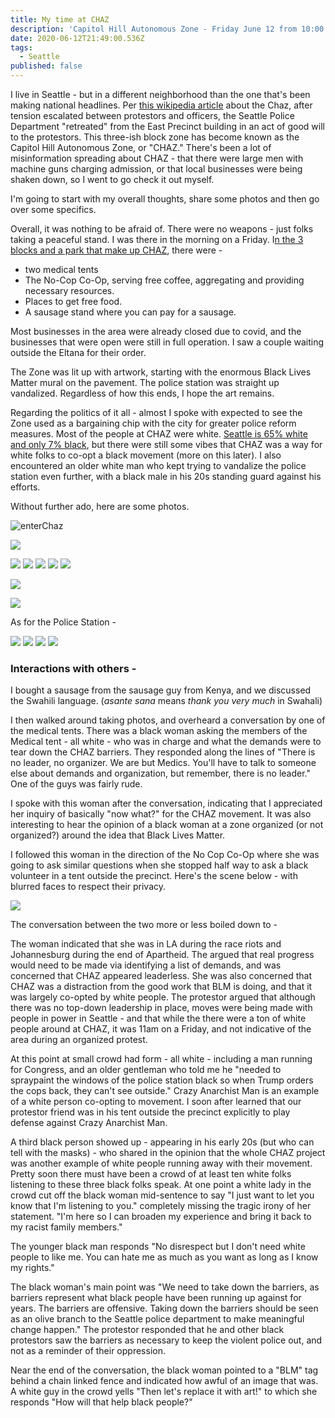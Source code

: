 ```yaml
---
title: My time at CHAZ
description: 'Capitol Hill Autonomous Zone - Friday June 12 from 10:00 to 11:30AM'
date: 2020-06-12T21:49:00.536Z
tags:
  - Seattle
published: false
---
```

I live in Seattle - but in a different neighborhood than the one that's been making national headlines. Per [this wikipedia article](https://en.wikipedia.org/wiki/Capitol_Hill_Autonomous_Zone) about the Chaz, after tension escalated between protestors and officers, the Seattle Police Department "retreated" from the East Precinct building in an act of good will to the protestors. This three-ish block zone has become known as the Capitol Hill Autonomous Zone, or "CHAZ." There's been a lot of misinformation spreading about CHAZ - that there were large men with machine guns charging admission, or that local businesses were being shaken down, so I went to go check it out myself. 

I'm going to start with my overall thoughts, share some photos and then go over some specifics.

Overall, it was nothing to be afraid of. There were no weapons - just folks taking a peaceful stand. I was there in the morning on a Friday. I[n the 3 blocks and a park that make up CHAZ](https://heavy.com/wp-content/uploads/2020/06/Capitol_Hill_Autonomous_Zone.jpg?quality=65&strip=all), there were - 

* two medical tents
* The No-Cop Co-Op, serving free coffee, aggregating and providing necessary resources. 
* Places to get free food. 
* A sausage stand where you can pay for a sausage. 

Most businesses in the area were already closed due to covid, and the businesses that were open were still in full operation. I saw a couple waiting outside the Eltana for their order. 

The Zone was lit up with artwork, starting with the enormous Black Lives Matter mural on the pavement. The police station was straight up vandalized. Regardless of how this ends, I hope the art remains. 

Regarding the politics of it all - almost I spoke with expected to see the Zone used as a bargaining chip with the city for greater police reform measures. Most of the people at CHAZ were white. [Seattle is 65% white and only 7% black](https://en.wikipedia.org/wiki/Demographics_of_Seattle#:~:text=The%20racial%20composition%20of%20the,or%20Latino%20of%20any%20race.), but there were still some vibes that CHAZ was a way for white folks to co-opt a black movement (more on this later). I also encountered an older white man who kept trying to vandalize the police station even further, with a black male in his 20s standing guard against his efforts. 

Without further ado, here are some photos. 

![enterChaz](/uploads/5d188203-9817-4d0e-9f36-0b1a498ca6f4.jpeg "enterChaz")

![](/uploads/chaz_38.jpg)

![](/uploads/chaz_12.jpg) ![](/uploads/chaz_3.jpg) ![](/uploads/chaz_4.jpg) ![](/uploads/chaz_16.jpg) ![](/uploads/chaz_19.jpg)

![](/uploads/3df6bdca-747d-43a3-9bfe-139b636bde54.jpeg)

![](/uploads/32a9bf48-cab8-4c95-a1b8-2a0c0c0b974a.jpeg)

As for the Police Station - 

![](/uploads/chaz_7.jpg) ![](/uploads/chaz_10.jpg) ![](/uploads/chaz_31.jpg) ![](/uploads/chaz_37.jpg)

### Interactions with others -

I bought a sausage from the sausage guy from Kenya, and we discussed the Swahili language.  (*asante sana* means *thank you very much* in Swahali)

I then walked around taking photos, and overheard a conversation by one of the medical tents. There was a black woman asking the members of the Medical tent - all white - who was in charge and what the demands were to tear down the CHAZ barriers. They responded along the lines of "There is no leader, no organizer. We are but Medics. You'll have to talk to someone else about demands and organization, but remember, there is no leader." One of the guys was fairly rude. 

I spoke with this woman after the conversation, indicating that I appreciated her inquiry of basically "now what?" for the CHAZ movement. It was also interesting to hear the opinion of a black woman at a zone organized (or not organized?) around the idea that Black Lives Matter. 

I followed this woman in the direction of the No Cop Co-Op where she was going to ask similar questions when she stopped half way to ask a black volunteer in a tent outside the precinct. Here's the scene below - with blurred faces to respect their privacy. 

![](/uploads/chaz_21.jpg)



The conversation between the two more or less boiled down to - 

The woman indicated that she was in LA during the race riots and Johannesburg during the end of Apartheid. The argued that real progress would need to be made via identifying a list of demands, and was concerned that CHAZ appeared leaderless. She was also concerned that   CHAZ was a distraction from the good work that BLM is doing, and that it was largely co-opted by white people.  The protestor argued that although there was no top-down leadership in place, moves were being made with people in power in Seattle - and that while the there were a ton of white people around at CHAZ, it was 11am on a Friday, and not indicative of the area during an organized protest. 

At this point at small crowd had form - all white - including a man running for Congress, and an older gentleman who told me he "needed to spraypaint the windows of the police station black so when Trump orders the cops back, they can't see outside." Crazy Anarchist Man is an example of a white person co-opting to movement. I soon after learned that our protestor friend was in his tent outside the precinct explicitly to play defense against Crazy Anarchist Man. 

A third black person showed up - appearing in his early 20s (but who can tell with the masks) - who shared in the opinion that the whole CHAZ project was another example of white people running away with their movement. Pretty soon there must have been a crowd of at least ten white folks listening to these three black folks speak. At one point a white lady in the crowd cut off the black woman mid-sentence to say "I just want to let you know that I'm listening to you." completely missing the tragic irony of her statement. "I'm here so I can broaden my experience and bring it back to my racist family members."  

The younger black man responds "No disrespect but I don't need white people to like me. You can hate me as much as you want as long as I know my rights." 

The black woman's main point was "We need to take down the barriers, as barriers represent what black people have been running up against for years. The barriers are offensive. Taking down the barriers should be seen as an olive branch to the Seattle police department to make meaningful change happen." The protestor responded that he and other black protestors saw the barriers as necessary to keep the violent police out, and not as a reminder of their oppression. 

Near the end of the conversation, the black woman pointed to a "BLM" tag behind a chain linked fence and indicated how awful of an image that was. A white guy in the crowd yells "Then let's replace it with art!" to which she responds "How will that help black people?"